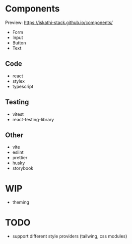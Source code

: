 # Components

Preview:  https://iskathi-stack.github.io/components/

- Form
- Input
- Button
- Text

## Code
- react
- stylex
- typescript

## Testing 
- vitest
- react-testing-library

## Other
- vite
- eslint
- prettier
- husky
- storybook

# WIP
- theming

# TODO
- support different style providers (tailwing, css modules)
